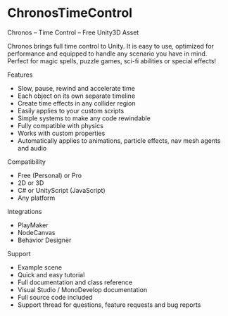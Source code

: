 # ChronosTimeControl

Chronos – Time Control – Free Unity3D Asset

Chronos brings full time control to Unity. It is easy to use, optimized for performance and equipped to handle any scenario you have in mind. Perfect for magic spells, puzzle games, sci-fi abilities or special effects!

Features
- Slow, pause, rewind and accelerate time
- Each object on its own separate timeline
- Create time effects in any collider region
- Easily applies to your custom scripts
- Simple systems to make any code rewindable
- Fully compatible with physics
- Works with custom properties
- Automatically applies to animations, particle effects, nav mesh agents and audio

Compatibility
- Free (Personal) or Pro
- 2D or 3D
- C# or UnityScript (JavaScript)
- Any platform

Integrations
- PlayMaker
- NodeCanvas
- Behavior Designer

Support
- Example scene
- Quick and easy tutorial
- Full documentation and class reference
- Visual Studio / MonoDevelop documentation
- Full source code included
- Support thread for questions, feature requests and bug reports
